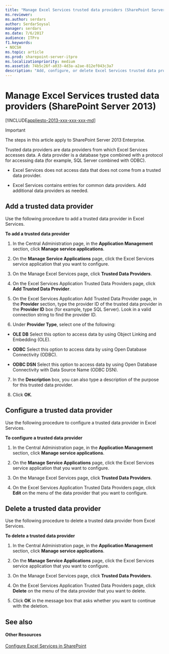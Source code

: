 ```yaml
---
title: "Manage Excel Services trusted data providers (SharePoint Server 2013)"
ms.reviewer: 
ms.author: serdars
author: SerdarSoysal
manager: serdars
ms.date: 7/6/2017
audience: ITPro
f1.keywords:
- NOCSH
ms.topic: article
ms.prod: sharepoint-server-itpro
ms.localizationpriority: medium
ms.assetid: 74b5c26f-a033-4d3a-a2ae-812ef043c3a7
description: "Add, configure, or delete Excel Services trusted data providers in SharePoint Server."
---
```


# Manage Excel Services trusted data providers (SharePoint Server 2013)

[!INCLUDE[appliesto-2013-xxx-xxx-xxx-md](../includes/appliesto-2013-xxx-xxx-xxx-md.md)]
  
> [!IMPORTANT]
> The steps in this article apply to SharePoint Server 2013 Enterprise. 
  
Trusted data providers are data providers from which Excel Services accesses data. A data provider is a database type combined with a protocol for accessing data (for example, SQL Server combined with ODBC). 
  
- Excel Services does not access data that does not come from a trusted data provider.
    
- Excel Services contains entries for common data providers. Add additional data providers as needed.
    
    
## Add a trusted data provider
<a name="proc1"> </a>

Use the following procedure to add a trusted data provider in Excel Services.
  
 **To add a trusted data provider**
  
1. In the Central Administration page, in the **Application Management** section, click **Manage service applications**.
    
2. On the **Manage Service Applications** page, click the Excel Services service application that you want to configure. 
    
3. On the Manage Excel Services page, click **Trusted Data Providers**.
    
4. On the Excel Services Application Trusted Data Providers page, click **Add Trusted Data Provider**.
    
5. On the Excel Services Application Add Trusted Data Provider page, in the **Provider** section, type the provider ID of the trusted data provider in the **Provider ID** box (for example, type SQL Server). Look in a valid connection string to find the provider ID. 
    
6. Under **Provider Type**, select one of the following:
    
  - **OLE DB** Select this option to access data by using Object Linking and Embedding (OLE). 
    
  - **ODBC** Select this option to access data by using Open Database Connectivity (ODBC). 
    
  - **ODBC DSN** Select this option to access data by using Open Database Connectivity with Data Source Name (ODBC DSN). 
    
7. In the **Description** box, you can also type a description of the purpose for this trusted data provider. 
    
8. Click **OK**.
    
## Configure a trusted data provider
<a name="proc2"> </a>

Use the following procedure to configure a trusted data provider in Excel Services.
  
 **To configure a trusted data provider**
  
1. In the Central Administration page, in the **Application Management** section, click **Manage service applications**.
    
2. On the **Manage Service Applications** page, click the Excel Services service application that you want to configure. 
    
3. On the Manage Excel Services page, click **Trusted Data Providers**.
    
4. On the Excel Services Application Trusted Data Providers page, click **Edit** on the menu of the data provider that you want to configure. 
    
## Delete a trusted data provider
<a name="proc3"> </a>

Use the following procedure to delete a trusted data provider from Excel Services.
  
 **To delete a trusted data provider**
  
1. In the Central Administration page, in the **Application Management** section, click **Manage service applications**.
    
2. On the **Manage Service Applications** page, click the Excel Services service application that you want to configure. 
    
3. On the Manage Excel Services page, click **Trusted Data Providers**.
    
4. On the Excel Services Application Trusted Data Providers page, click **Delete** on the menu of the data provider that you want to delete. 
    
5. Click **OK** in the message box that asks whether you want to continue with the deletion. 
    
## See also
<a name="proc3"> </a>

#### Other Resources

[Configure Excel Services in SharePoint](./configure-excel-services.md)